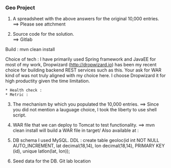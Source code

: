 ### Geo Project

1.  A spreadsheet with the above answers for the original 10,000 entries.
==> Please see attchment 

2.  Source code for the solution.  
==> Gitlab

Build : mvn clean install 

Choice of tech :
I have primarily used Spring framework and JavaEE for most of my work, Dropwizard (http://dropwizard.io) has been my recent choice for building backend REST services such as this. Your ask for WAR kind of was not truly aligned with my choice here. I choose Dropwizard it for high productity given the time limitation. 

	* Health check : 
	* Metric :

3.  The mechanism by which you populated the 10,000 entries.
==> Since you did not mention a lauguage choice, I took the liberty to use shell script.

4.  WAR file that we can deploy to Tomcat to test functionality.
==> mvn clean install will build a WAR file in target/
Also available at :

5.  DB schema
I used MySQL. 
DDL : create table geoloc(id int NOT NULL AUTO_INCREMENT, lat decimal(18,14), lon decimal(18,14), PRIMARY KEY (id), unique latlon(lat, lon)); 

6.  Seed data for the DB.
Git lab location 